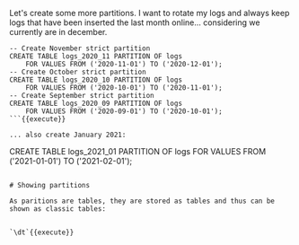 Let's create some more partitions. I want to rotate my logs and always keep
logs that have been inserted the last month online... considering we
currently are in december.



```
-- Create November strict partition
CREATE TABLE logs_2020_11 PARTITION OF logs
    FOR VALUES FROM ('2020-11-01') TO ('2020-12-01');
-- Create October strict partition
CREATE TABLE logs_2020_10 PARTITION OF logs
    FOR VALUES FROM ('2020-10-01') TO ('2020-11-01');
-- Create September strict partition
CREATE TABLE logs_2020_09 PARTITION OF logs
    FOR VALUES FROM ('2020-09-01') TO ('2020-10-01');
```{{execute}}

... also create January 2021:

```
CREATE TABLE logs_2021_01 PARTITION OF logs
    FOR VALUES FROM ('2021-01-01') TO ('2021-02-01');
```{{execute}}

# Showing partitions

As paritions are tables, they are stored as tables and thus can be shown as classic tables:


`\dt`{{execute}}